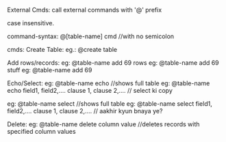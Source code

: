 External Cmds:
call external commands with '@' prefix

case insensitive.

command-syntax:
@[table-name] cmd
//with no semicolon

cmds:
Create Table:
eg.: @create table

Add rows/records:
eg: @table-name add 69 rows
eg: @table-name add 69 stuff
eg: @table-name add 69

Echo/Select:
eg: @table-name echo //shows full table
eg: @table-name echo field1, field2,.... clause 1, clause 2,.... // select ki copy

eg: @table-name select //shows full table
eg: @table-name select field1, field2,.... clause 1, clause 2,.... // aakhir kyun bnaya ye?

Delete:
eg: @table-name delete column value //deletes records with specified column values
